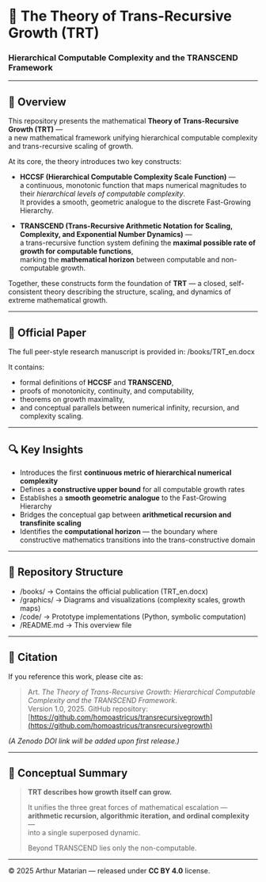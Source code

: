 # 🧠 The Theory of Trans-Recursive Growth (TRT)

### **Hierarchical Computable Complexity and the TRANSCEND Framework**

---

## 📘 Overview

This repository presents the mathematical **Theory of Trans-Recursive Growth (TRT)** —  
a new mathematical framework unifying hierarchical computable complexity and trans-recursive scaling of growth.

At its core, the theory introduces two key constructs:

- **HCCSF (Hierarchical Computable Complexity Scale Function)** —  
  a continuous, monotonic function that maps numerical magnitudes to their *hierarchical levels of computable complexity*.  
  It provides a smooth, geometric analogue to the discrete Fast-Growing Hierarchy.

- **TRANSCEND (Trans-Recursive Arithmetic Notation for Scaling, Complexity, and Exponential Number Dynamics)** —  
  a trans-recursive function system defining the **maximal possible rate of growth for computable functions**,  
  marking the **mathematical horizon** between computable and non-computable growth.

Together, these constructs form the foundation of **TRT** — a closed, self-consistent theory describing the structure, scaling, and dynamics of extreme mathematical growth.

---

## 📄 Official Paper

The full peer-style research manuscript is provided in: /books/TRT_en.docx


It contains:
- formal definitions of **HCCSF** and **TRANSCEND**,  
- proofs of monotonicity, continuity, and computability,  
- theorems on growth maximality,  
- and conceptual parallels between numerical infinity, recursion, and complexity scaling.

---

## 🔍 Key Insights

- Introduces the first **continuous metric of hierarchical numerical complexity**  
- Defines a **constructive upper bound** for all computable growth rates  
- Establishes a **smooth geometric analogue** to the Fast-Growing Hierarchy  
- Bridges the conceptual gap between **arithmetical recursion and transfinite scaling**  
- Identifies the **computational horizon** — the boundary where constructive mathematics transitions into the trans-constructive domain

---

## 🧩 Repository Structure

- /books/ → Contains the official publication (TRT_en.docx)
- /graphics/ → Diagrams and visualizations (complexity scales, growth maps)
- /code/ → Prototype implementations (Python, symbolic computation)
- /README.md → This overview file

---

## 🧮 Citation

If you reference this work, please cite as:

> Art. *The Theory of Trans-Recursive Growth: Hierarchical Computable Complexity and the TRANSCEND Framework*.  
> Version 1.0, 2025. GitHub repository: [https://github.com/homoastricus/transrecursivegrowth](https://github.com/homoastricus/transrecursivegrowth)

*(A Zenodo DOI link will be added upon first release.)*

---

## 🌌 Conceptual Summary

> **TRT describes how growth itself can grow.**  
>  
> It unifies the three great forces of mathematical escalation —  
> **arithmetic recursion, algorithmic iteration, and ordinal complexity** —  
> into a single superposed dynamic.  
>  
> Beyond TRANSCEND lies only the non-computable.

---

© 2025 Arthur Matarian — released under **CC BY 4.0** license.


